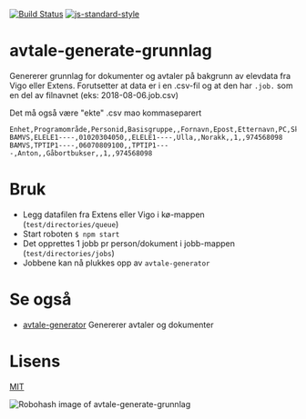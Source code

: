 [![Build Status](https://travis-ci.com/telemark/avtale-generate-grunnlag.svg?branch=master)](https://travis-ci.com/telemark/avtale-generate-grunnlag)
[![js-standard-style](https://img.shields.io/badge/code%20style-standard-brightgreen.svg?style=flat)](https://github.com/feross/standard)

# avtale-generate-grunnlag

Genererer grunnlag for dokumenter og avtaler på bakgrunn av elevdata fra Vigo eller Extens.
Forutsetter at data er i en .csv-fil og at den har `.job.` som en del av filnavnet (eks: 2018-08-06.job.csv)

Det må også være "ekte" .csv mao kommaseparert

```
Enhet,Programområde,Personid,Basisgruppe,,Fornavn,Epost,Etternavn,PC,Skoleår,Kol1,Orgnr
BAMVS,ELELE1----,01020304050,,ELELE1----,Ulla,,Norakk,,1,,974568098
BAMVS,TPTIP1----,06070809100,,TPTIP1----,Anton,,Gåbortbukser,,1,,974568098
```

# Bruk

- Legg datafilen fra Extens eller Vigo i kø-mappen (```test/directories/queue```)
- Start roboten ```$ npm start```
- Det opprettes 1 jobb pr person/dokument i jobb-mappen (```test/directories/jobs```)
- Jobbene kan nå plukkes opp av ```avtale-generator```

# Se også

- [avtale-generator](https://github.com/telemark/avtale-generator) Genererer avtaler og dokumenter

# Lisens

[MIT](LICENSE)

![Robohash image of avtale-generate-grunnlag](https://robots.kebabstudios.party/avtale-generate-grunnlag.png "Robohash image of avtale-generate-grunnlag")
